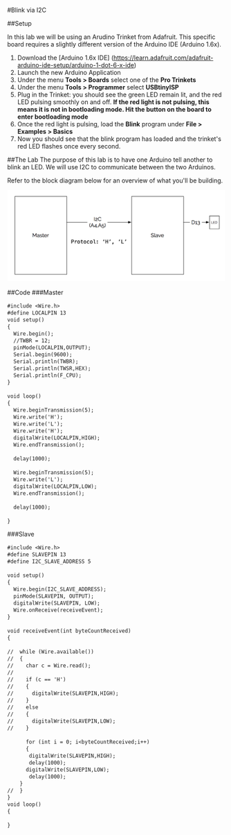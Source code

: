 #Blink via I2C

##Setup

In this lab we will be using an Arudino Trinket from Adafruit. This specific board requires a slightly different version of the Arduino IDE (Arduino 1.6x). 

1. Download the [Arduino 1.6x IDE] (https://learn.adafruit.com/adafruit-arduino-ide-setup/arduino-1-dot-6-x-ide) 
2. Launch the new Arduino Application
3. Under the menu **Tools > Boards** select one of the **Pro Trinkets**
4. Under the menu **Tools > Programmer** select **USBtinyISP**
5. Plug in the Trinket: you should see the green LED remain lit, and the red LED pulsing smoothly on and off. **If the red light is not pulsing, this means it is not in bootloading mode. Hit the button on the board to enter bootloading mode**
6. Once the red light is pulsing, load the **Blink** program under **File > Examples > Basics**
7. Now you should see that the blink program has loaded and the trinket's red LED flashes once every second. 


##The Lab
The purpose of this lab is to have one Arduino tell another to blink an LED. We will use I2C to communicate between the two Arduinos. 

Refer to the block diagram below for an overview of what you'll be building.

![Alt text](./Images/block_diagram.png)



##Code
###Master
```
#include <Wire.h>
#define LOCALPIN 13
void setup()
{
  Wire.begin();
  //TWBR = 12;
  pinMode(LOCALPIN,OUTPUT);
  Serial.begin(9600);
  Serial.println(TWBR);
  Serial.println(TWSR,HEX);
  Serial.println(F_CPU);
}

void loop()
{
  Wire.beginTransmission(5);
  Wire.write('H');
  Wire.write('L');
  Wire.write('H');
  digitalWrite(LOCALPIN,HIGH);
  Wire.endTransmission();
  
  delay(1000);

  Wire.beginTransmission(5);
  Wire.write('L');
  digitalWrite(LOCALPIN,LOW);
  Wire.endTransmission();
  
  delay(1000); 
 
}
```

###Slave
```
#include <Wire.h>
#define SLAVEPIN 13
#define I2C_SLAVE_ADDRESS 5

void setup()
{
  Wire.begin(I2C_SLAVE_ADDRESS);
  pinMode(SLAVEPIN, OUTPUT);
  digitalWrite(SLAVEPIN, LOW);
  Wire.onReceive(receiveEvent);
}

void receiveEvent(int byteCountReceived)
{
  
//  while (Wire.available())
//  {
//    char c = Wire.read();
//    
//    if (c == 'H')
//    {
//      digitalWrite(SLAVEPIN,HIGH);
//    }
//    else
//    {
//      digitalWrite(SLAVEPIN,LOW);
//    }
  
      for (int i = 0; i<byteCountReceived;i++) 
      {
       digitalWrite(SLAVEPIN,HIGH);
       delay(1000); 
      digitalWrite(SLAVEPIN,LOW);
       delay(1000); 
    }
//  }
}
void loop()
{

}
```